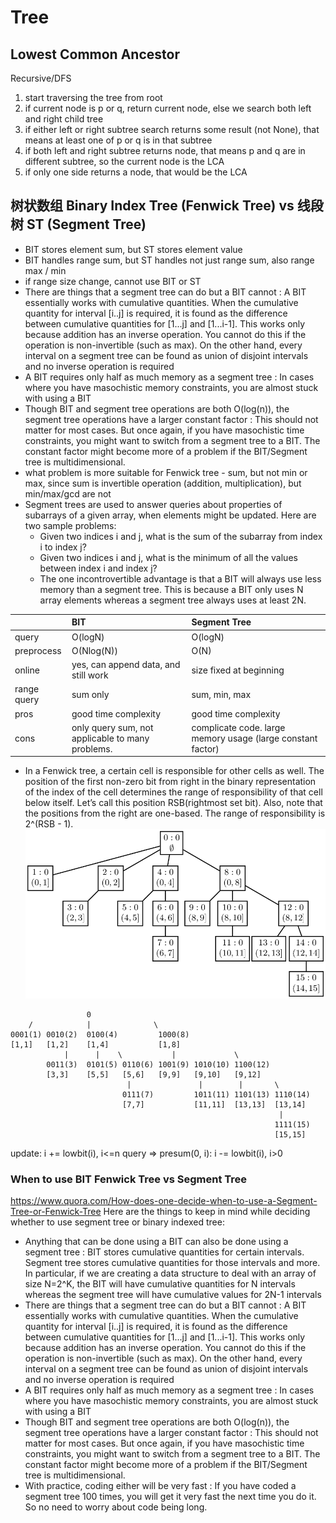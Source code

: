 # Tree

## Lowest Common Ancestor
Recursive/DFS
1. start traversing the tree from root
2. if current node is p or q, return current node, else we search both left and right child tree
3. if either left or right subtree search returns some result (not None), that means at least one of p or q is in that subtree
4. if both left and right subtree returns node, that means p and q are in different subtree, so the current node is the LCA
5. if only one side returns a node, that would be the LCA

## 树状数组 Binary Index Tree (Fenwick Tree) vs 线段树 ST (Segment Tree)
* BIT stores element sum, but ST stores element value
* BIT handles range sum, but ST handles not just range sum, also range max / min
* if range size change, cannot use BIT or ST
* There are things that a segment tree can do but a BIT cannot : A BIT essentially works with cumulative quantities. When the cumulative quantity for interval [i..j] is required, it is found as the difference between cumulative quantities for [1...j] and [1...i-1]. This works only because addition has an inverse operation. You cannot do this if the operation is non-invertible (such as max). On the other hand, every interval on a segment tree can be found as union of disjoint intervals and no inverse operation is required
* A BIT requires only half as much memory as a segment tree : In cases where you have masochistic memory constraints, you are almost stuck with using a BIT
* Though BIT and segment tree operations are both O(log(n)), the segment tree operations have a larger constant factor : This should not matter for most cases. But once again, if you have masochistic time constraints, you might want to switch from a segment tree to a BIT. The constant factor might become more of a problem if the BIT/Segment tree is multidimensional.
* what problem is more suitable for Fenwick tree - sum, but not min or max, since sum is invertible operation (addition, multiplication), but min/max/gcd are not
* Segment trees are used to answer queries about properties of subarrays of a given array, when elements might be updated. Here are two sample problems:
  - Given two indices i and j, what is the sum of the subarray from index i to index j?
  - Given two indices i and j, what is the minimum of all the values between index i and index j?
  - The one incontrovertible advantage is that a BIT will always use less memory than a segment tree. This is because a BIT only uses N array elements whereas a segment tree always uses at least 2N.

|             | BIT                                              | Segment Tree                                                |
|:------------|:-------------------------------------------------|:------------------------------------------------------------|
| query       | O(logN)                                          | O(logN)                                                     |
| preprocess  | O(Nlog(N))                                       | O(N)                                                        |
| online      | yes, can append data, and still work             | size fixed at beginning                                     |
| range query | sum only                                         | sum, min, max                                               |
| pros        | good time complexity                             | good time complexity                                        |
| cons        | only query sum, not applicable to many problems. | complicate code. large memory usage (large constant factor) |


* In a Fenwick tree, a certain cell is responsible for other cells as well. The position of the first non-zero bit from right in the binary representation of the index of the cell determines the range of responsibility of that cell below itself. Let’s call this position RSB(rightmost set bit). Also, note that the positions from the right are one-based. The range of responsibility is 2^(RSB - 1).
![Fenwick Tree](../img/fenwick_tree.png)
```
                 0
	/		     |              \
0001(1) 0010(2)  0100(4)         1000(8)
[1,1]   [1,2]    [1,4]           [1,8]
            |      |    \           |             \
        0011(3)  0101(5) 0110(6) 1001(9) 1010(10) 1100(12)
        [3,3]    [5,5]   [5,6]   [9,9]   [9,10]   [9,12]
		                  |               |        |       \
			    		 0111(7)         1011(11) 1101(13) 1110(14)
						 [7,7]           [11,11]  [13,13]  [13,14]
						                                    |
						    							   1111(15)
						 								   [15,15]
```
update:
	i += lowbit(i), i<=n
query => presum(0, i):
	i -= lowbit(i), i>0

### When to use BIT Fenwick Tree vs Segment Tree
https://www.quora.com/How-does-one-decide-when-to-use-a-Segment-Tree-or-Fenwick-Tree
Here are the things to keep in mind while deciding whether to use segment tree or binary indexed tree:

- Anything that can be done using a BIT can also be done using a segment tree : BIT stores cumulative quantities for certain intervals. Segment tree stores cumulative quantities for those intervals and more. In particular, if we are creating a data structure to deal with an array of size N=2^K, the BIT will have cumulative quantities for N intervals whereas the segment tree will have cumulative values for 2N-1 intervals
- There are things that a segment tree can do but a BIT cannot : A BIT essentially works with cumulative quantities. When the cumulative quantity for interval [i..j] is required, it is found as the difference between cumulative quantities for [1...j] and [1...i-1]. This works only because addition has an inverse operation. You cannot do this if the operation is non-invertible (such as max). On the other hand, every interval on a segment tree can be found as union of disjoint intervals and no inverse operation is required
- A BIT requires only half as much memory as a segment tree : In cases where you have masochistic memory constraints, you are almost stuck with using a BIT
- Though BIT and segment tree operations are both O(log(n)), the segment tree operations have a larger constant factor : This should not matter for most cases. But once again, if you have masochistic time constraints, you might want to switch from a segment tree to a BIT. The constant factor might become more of a problem if the BIT/Segment tree is multidimensional.
- With practice, coding either will be very fast : If you have coded a segment tree 100 times, you will get it very fast the next time you do it. So no need to worry about code being long.
